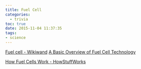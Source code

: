 ```yaml
---
title: Fuel Cell
categories:
  - trivia
toc: true
date: 2015-11-04 11:37:35
tags:
- science
---
```


[Fuel cell - Wikiwand](https://www.wikiwand.com/en/Fuel_cell)
[A Basic Overview of Fuel Cell Technology](http://americanhistory.si.edu/fuelcells/basics.htm)

[How Fuel Cells Work - HowStuffWorks](http://auto.howstuffworks.com/fuel-efficiency/alternative-fuels/fuel-cell.htm)
